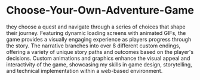 # Choose-Your-Own-Adventure-Game 

they choose a quest and navigate through a series of choices that shape their journey. Featuring dynamic loading screens with animated GIFs, the game provides a visually engaging experience as players progress through the story. The narrative branches into over 8 different custom endings, offering a variety of unique story paths and outcomes based on the player's decisions. Custom animations and graphics enhance the visual appeal and interactivity of the game, showcasing my skills in game design, storytelling, and technical implementation within a web-based environment.
